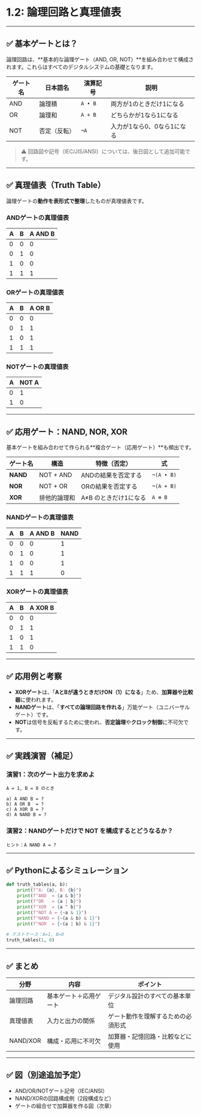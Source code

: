 
# 1.2: 論理回路と真理値表

---

## ✅ 基本ゲートとは？

論理回路は、**基本的な論理ゲート（AND, OR, NOT）**を組み合わせて構成されます。これらはすべてのデジタルシステムの基礎となります。

| ゲート名  | 日本語名   | 演算記号 | 説明                         |
|-----------|------------|----------|------------------------------|
| AND       | 論理積     | `A • B`  | 両方が1のときだけ1になる     |
| OR        | 論理和     | `A + B`  | どちらかが1なら1になる       |
| NOT       | 否定（反転）| `¬A`     | 入力が1なら0、0なら1になる   |

> ⚠️ 回路図や記号（IEC/JIS/ANSI）については、後日図として追加可能です。

---

## ✅ 真理値表（Truth Table）

論理ゲートの**動作を表形式で整理**したものが真理値表です。

### ANDゲートの真理値表

| A | B | A AND B |
|---|---|----------|
| 0 | 0 |    0     |
| 0 | 1 |    0     |
| 1 | 0 |    0     |
| 1 | 1 |    1     |

### ORゲートの真理値表

| A | B | A OR B |
|---|---|---------|
| 0 | 0 |   0     |
| 0 | 1 |   1     |
| 1 | 0 |   1     |
| 1 | 1 |   1     |

### NOTゲートの真理値表

| A | NOT A |
|---|--------|
| 0 |   1    |
| 1 |   0    |

---

## ✅ 応用ゲート：NAND, NOR, XOR

基本ゲートを組み合わせて作られる**複合ゲート（応用ゲート）**も頻出です。

| ゲート名  | 構造           | 特徴（否定）                | 式             |
|-----------|----------------|-----------------------------|----------------|
| **NAND**  | NOT + AND      | ANDの結果を否定する         | `¬(A • B)`     |
| **NOR**   | NOT + OR       | ORの結果を否定する          | `¬(A + B)`     |
| **XOR**   | 排他的論理和   | A≠B のときだけ1になる       | `A ⊕ B`        |

### NANDゲートの真理値表

| A | B | A AND B | NAND |
|---|---|----------|------|
| 0 | 0 |    0     |  1   |
| 0 | 1 |    0     |  1   |
| 1 | 0 |    0     |  1   |
| 1 | 1 |    1     |  0   |

### XORゲートの真理値表

| A | B | A XOR B |
|---|---|----------|
| 0 | 0 |    0     |
| 0 | 1 |    1     |
| 1 | 0 |    1     |
| 1 | 1 |    0     |

---

## ✅ 応用例と考察

- **XORゲート**は、「**AとBが違うときだけON（1）になる**」ため、**加算器や比較器**に使われます。
- **NANDゲート**は、「**すべての論理回路を作れる**」万能ゲート（ユニバーサルゲート）です。
- **NOT**は信号を反転するために使われ、**否定論理**や**クロック制御**に不可欠です。

---

## ✅ 実践演習（補足）

### 演習1：次のゲート出力を求めよ

```
A = 1, B = 0 のとき

a) A AND B = ?
b) A OR B  = ?
c) A XOR B = ?
d) A NAND B = ?
```

### 演習2：NANDゲートだけで NOT を構成するとどうなるか？

```
ヒント：A NAND A = ?
```

---

## ✅ Pythonによるシミュレーション

```python
def truth_tables(a, b):
    print(f"A: {a}, B: {b}")
    print(f"AND  = {a & b}")
    print(f"OR   = {a | b}")
    print(f"XOR  = {a ^ b}")
    print(f"NOT A = {~a & 1}")
    print(f"NAND = {~(a & b) & 1}")
    print(f"NOR  = {~(a | b) & 1}")

# テストケース：A=1, B=0
truth_tables(1, 0)
```

---

## ✅ まとめ

| 分野      | 内容                 | ポイント                          |
|-----------|----------------------|-----------------------------------|
| 論理回路  | 基本ゲート＋応用ゲート | デジタル設計のすべての基本単位     |
| 真理値表  | 入力と出力の関係     | ゲート動作を理解するための必須形式 |
| NAND/XOR | 構成・応用に不可欠   | 加算器・記憶回路・比較などに使用  |

---

## ✅ 図（別途追加予定）

- AND/OR/NOTゲート記号（IEC/ANSI）
- NAND/XORの回路構成例（2段構成など）
- ゲートの組合せで加算器を作る図（次章）
